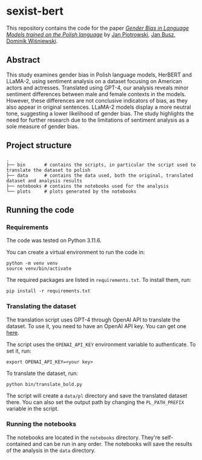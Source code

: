 # sexist-bert

This repository contains the code for the paper [_Gender Bias in Language Models trained on the Polish language_](./paper/gender_bias_polish_language_models.pdf) by [Jan Piotrowski](jf.piotrowsk@student.uw.edu.pl), [Jan Busz](j.busz@student.uw.edu.pl), [Dominik Wiśniewski](d.wisniewsk2@student.uw.edu.pl).

## Abstract

This study examines gender bias in Polish language models, HerBERT and LLaMA-2, using sentiment analysis on a dataset focusing on American actors and actresses. Translated using GPT-4, our analysis reveals minor sentiment differences between male and female contexts in the models. However, these differences are not conclusive indicators of bias, as they also appear in original sentences. LLaMA-2 models display a more neutral tone, suggesting a lower likelihood of gender bias. The study highlights the need for further research due to the limitations of sentiment analysis as a sole measure of gender bias.

## Project structure

```
.
├── bin       # contains the scripts, in particular the script used to translate the dataset to polish
├── data      # contains the data used, both the original, translated dataset and analysis results
├── notebooks # contains the notebooks used for the analysis
└── plots     # plots generated by the notebooks
```

## Running the code

### Requirements

The code was tested on Python 3.11.6.

You can create a virtual environment to run the code in:

```
python -m venv venv
source venv/bin/activate
```

The required packages are listed in `requirements.txt`. To install them, run:

```
pip install -r requirements.txt
```

### Translating the dataset

The translation script uses GPT-4 through OpenAI API to translate the dataset. To use it, you need to have an OpenAI API key. You can get one [here](https://platform.openai.com/api-keys).

The script uses the `OPENAI_API_KEY` environment variable to authenticate. To set it, run:

```
export OPENAI_API_KEY=<your key>
```

To translate the dataset, run:

```
python bin/translate_bold.py
```

The script will create a `data/pl` directory and save the translated dataset there. You can also set the output path by changing the `PL_PATH_PREFIX` variable in the script.

### Running the notebooks

The notebooks are located in the `notebooks` directory. They're self-contained and can be run in any order. The notebooks will save the results of the analysis in the `data` directory.
